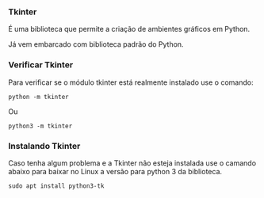 ### Tkinter
  
É uma biblioteca que permite a criação de ambientes gráficos em Python.  
  
Já vem embarcado com biblioteca padrão do Python.  
  
### Verificar Tkinter
  
Para verificar se o módulo tkinter está realmente instalado use o comando:  
  
`python -m tkinter`  
  
Ou  
  
`python3 -m tkinter`  
  

### Instalando Tkinter  
  
Caso tenha algum problema e a Tkinter não esteja instalada use o camando abaixo para baixar no Linux a versão para python 3 da biblioteca.  
  
`sudo apt install python3-tk`   
  

